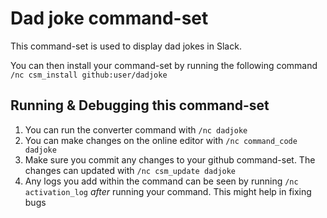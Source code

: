 # Dad joke command-set
This command-set is used to display dad jokes in Slack.

You can then install your command-set by running the following command `/nc csm_install github:user/dadjoke`

## Running & Debugging this command-set

1. You can run the converter command with `/nc dadjoke`
2. You can make changes on the online editor with `/nc command_code dadjoke`
3. Make sure you commit any changes to your github command-set. The changes can updated with `/nc csm_update dadjoke`
4. Any logs you add within the command can be seen by running `/nc activation_log` _after_ running your command. This might help in fixing bugs
